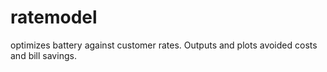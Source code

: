 # ratemodel
optimizes battery against customer rates. Outputs and plots avoided costs and bill savings.
